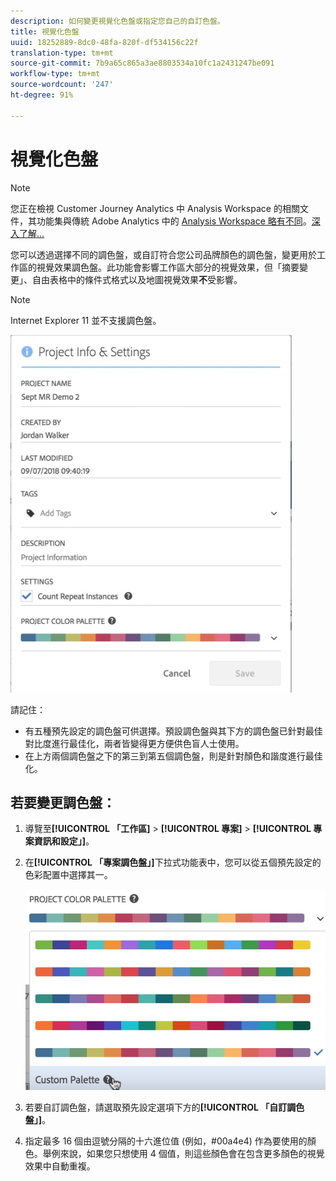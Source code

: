 ```yaml
---
description: 如何變更視覺化色盤或指定您自己的自訂色盤。
title: 視覺化色盤
uuid: 18252889-8dc0-48fa-820f-df534156c22f
translation-type: tm+mt
source-git-commit: 7b9a65c865a3ae8803534a10fc1a2431247be091
workflow-type: tm+mt
source-wordcount: '247'
ht-degree: 91%

---
```



# 視覺化色盤

>[!NOTE]
>
>您正在檢視 Customer Journey Analytics 中 Analysis Workspace 的相關文件，其功能集與傳統 Adobe Analytics 中的 [Analysis Workspace 略有不同](https://docs.adobe.com/content/help/zh-Hant/analytics/analyze/analysis-workspace/home.html)。[深入了解...](/help/getting-started/cja-aa.md)

您可以透過選擇不同的調色盤，或自訂符合您公司品牌顏色的調色盤，變更用於工作區的視覺效果調色盤。此功能會影響工作區大部分的視覺效果，但「摘要變更」、自由表格中的條件式格式以及地圖視覺效果&#x200B;**不**&#x200B;受影響。

>[!NOTE]
>
>Internet Explorer 11 並不支援調色盤。

![](assets/color_palettes.png)

請記住：

* 有五種預先設定的調色盤可供選擇。預設調色盤與其下方的調色盤已針對最佳對比度進行最佳化，兩者皆變得更方便供色盲人士使用。
* 在上方兩個調色盤之下的第三到第五個調色盤，則是針對顏色和諧度進行最佳化。

## 若要變更調色盤：

1. 導覽至&#x200B;**[!UICONTROL 「工作區]** > **[!UICONTROL 專案]** > **[!UICONTROL 專案資訊和設定」]**。
1. 在&#x200B;**[!UICONTROL 「專案調色盤」]**&#x200B;下拉式功能表中，您可以從五個預先設定的色彩配置中選擇其一。

   ![](assets/custom_palette.png)

1. 若要自訂調色盤，請選取預先設定選項下方的&#x200B;**[!UICONTROL 「自訂調色盤」]**。
1. 指定最多 16 個由逗號分隔的十六進位值 (例如，#00a4e4) 作為要使用的顏色。舉例來說，如果您只想使用 4 個值，則這些顏色會在包含更多顏色的視覺效果中自動重複。

